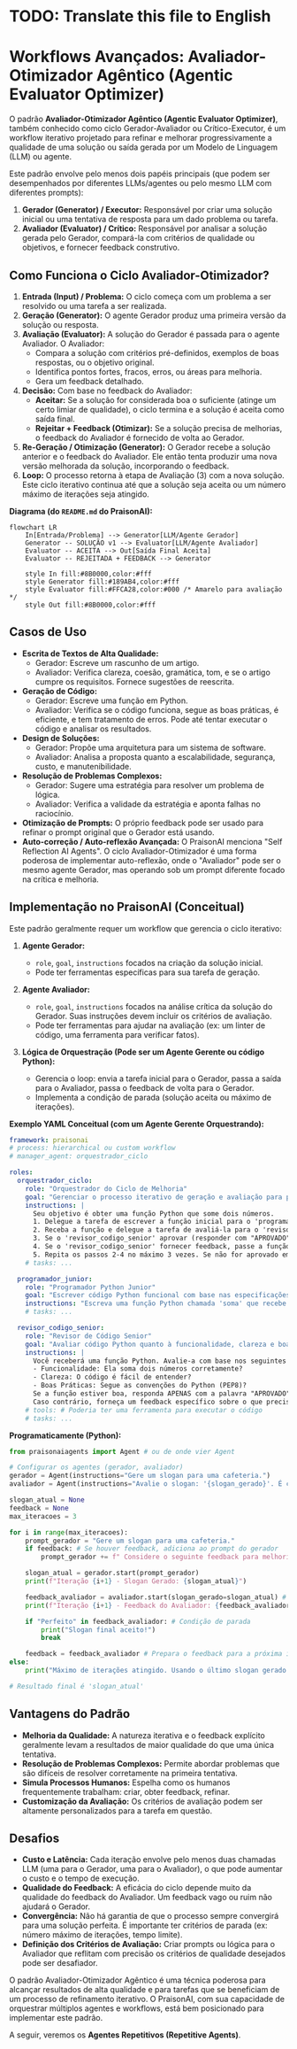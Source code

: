 # TODO: Translate this file to English

# Workflows Avançados: Avaliador-Otimizador Agêntico (Agentic Evaluator Optimizer)

O padrão **Avaliador-Otimizador Agêntico (Agentic Evaluator Optimizer)**, também conhecido como ciclo Gerador-Avaliador ou Crítico-Executor, é um workflow iterativo projetado para refinar e melhorar progressivamente a qualidade de uma solução ou saída gerada por um Modelo de Linguagem (LLM) ou agente.

Este padrão envolve pelo menos dois papéis principais (que podem ser desempenhados por diferentes LLMs/agentes ou pelo mesmo LLM com diferentes prompts):

1.  **Gerador (Generator) / Executor:** Responsável por criar uma solução inicial ou uma tentativa de resposta para um dado problema ou tarefa.
2.  **Avaliador (Evaluator) / Crítico:** Responsável por analisar a solução gerada pelo Gerador, compará-la com critérios de qualidade ou objetivos, e fornecer feedback construtivo.

## Como Funciona o Ciclo Avaliador-Otimizador?

1.  **Entrada (Input) / Problema:** O ciclo começa com um problema a ser resolvido ou uma tarefa a ser realizada.
2.  **Geração (Generator):** O agente Gerador produz uma primeira versão da solução ou resposta.
3.  **Avaliação (Evaluator):** A solução do Gerador é passada para o agente Avaliador. O Avaliador:
    *   Compara a solução com critérios pré-definidos, exemplos de boas respostas, ou o objetivo original.
    *   Identifica pontos fortes, fracos, erros, ou áreas para melhoria.
    *   Gera um feedback detalhado.
4.  **Decisão:** Com base no feedback do Avaliador:
    *   **Aceitar:** Se a solução for considerada boa o suficiente (atinge um certo limiar de qualidade), o ciclo termina e a solução é aceita como saída final.
    *   **Rejeitar + Feedback (Otimizar):** Se a solução precisa de melhorias, o feedback do Avaliador é fornecido de volta ao Gerador.
5.  **Re-Geração / Otimização (Generator):** O Gerador recebe a solução anterior e o feedback do Avaliador. Ele então tenta produzir uma nova versão melhorada da solução, incorporando o feedback.
6.  **Loop:** O processo retorna à etapa de Avaliação (3) com a nova solução. Este ciclo iterativo continua até que a solução seja aceita ou um número máximo de iterações seja atingido.

**Diagrama (do `README.md` do PraisonAI):**
```mermaid
flowchart LR
    In[Entrada/Problema] --> Generator[LLM/Agente Gerador]
    Generator -- SOLUÇÃO v1 --> Evaluator[LLM/Agente Avaliador]
    Evaluator -- ACEITA --> Out[Saída Final Aceita]
    Evaluator -- REJEITADA + FEEDBACK --> Generator

    style In fill:#8B0000,color:#fff
    style Generator fill:#189AB4,color:#fff
    style Evaluator fill:#FFCA28,color:#000 /* Amarelo para avaliação */
    style Out fill:#8B0000,color:#fff
```

## Casos de Uso

*   **Escrita de Textos de Alta Qualidade:**
    *   Gerador: Escreve um rascunho de um artigo.
    *   Avaliador: Verifica clareza, coesão, gramática, tom, e se o artigo cumpre os requisitos. Fornece sugestões de reescrita.
*   **Geração de Código:**
    *   Gerador: Escreve uma função em Python.
    *   Avaliador: Verifica se o código funciona, segue as boas práticas, é eficiente, e tem tratamento de erros. Pode até tentar executar o código e analisar os resultados.
*   **Design de Soluções:**
    *   Gerador: Propõe uma arquitetura para um sistema de software.
    *   Avaliador: Analisa a proposta quanto a escalabilidade, segurança, custo, e manutenibilidade.
*   **Resolução de Problemas Complexos:**
    *   Gerador: Sugere uma estratégia para resolver um problema de lógica.
    *   Avaliador: Verifica a validade da estratégia e aponta falhas no raciocínio.
*   **Otimização de Prompts:** O próprio feedback pode ser usado para refinar o prompt original que o Gerador está usando.
*   **Auto-correção / Auto-reflexão Avançada:** O PraisonAI menciona "Self Reflection AI Agents". O ciclo Avaliador-Otimizador é uma forma poderosa de implementar auto-reflexão, onde o "Avaliador" pode ser o mesmo agente Gerador, mas operando sob um prompt diferente focado na crítica e melhoria.

## Implementação no PraisonAI (Conceitual)

Este padrão geralmente requer um workflow que gerencia o ciclo iterativo:

1.  **Agente Gerador:**
    *   `role`, `goal`, `instructions` focados na criação da solução inicial.
    *   Pode ter ferramentas específicas para sua tarefa de geração.

2.  **Agente Avaliador:**
    *   `role`, `goal`, `instructions` focados na análise crítica da solução do Gerador. Suas instruções devem incluir os critérios de avaliação.
    *   Pode ter ferramentas para ajudar na avaliação (ex: um linter de código, uma ferramenta para verificar fatos).

3.  **Lógica de Orquestração (Pode ser um Agente Gerente ou código Python):**
    *   Gerencia o loop: envia a tarefa inicial para o Gerador, passa a saída para o Avaliador, passa o feedback de volta para o Gerador.
    *   Implementa a condição de parada (solução aceita ou máximo de iterações).

**Exemplo YAML Conceitual (com um Agente Gerente Orquestrando):**
```yaml
framework: praisonai
# process: hierarchical ou custom workflow
# manager_agent: orquestrador_ciclo

roles:
  orquestrador_ciclo:
    role: "Orquestrador do Ciclo de Melhoria"
    goal: "Gerenciar o processo iterativo de geração e avaliação para produzir um código Python de alta qualidade."
    instructions: |
      Seu objetivo é obter uma função Python que some dois números.
      1. Delegue a tarefa de escrever a função inicial para o 'programador_junior'.
      2. Receba a função e delegue a tarefa de avaliá-la para o 'revisor_codigo_senior'.
      3. Se o 'revisor_codigo_senior' aprovar (responder com "APROVADO"), a tarefa está concluída.
      4. Se o 'revisor_codigo_senior' fornecer feedback, passe a função original E o feedback para o 'programador_junior' para uma nova tentativa.
      5. Repita os passos 2-4 no máximo 3 vezes. Se não for aprovado em 3 tentativas, encerre com a última versão e o feedback.
    # tasks: ...

  programador_junior:
    role: "Programador Python Junior"
    goal: "Escrever código Python funcional com base nas especificações e feedback."
    instructions: "Escreva uma função Python chamada 'soma' que recebe dois argumentos e retorna sua soma. Se receber feedback, use-o para corrigir e melhorar a função."
    # tasks: ...

  revisor_codigo_senior:
    role: "Revisor de Código Senior"
    goal: "Avaliar código Python quanto à funcionalidade, clareza e boas práticas, fornecendo feedback construtivo."
    instructions: |
      Você receberá uma função Python. Avalie-a com base nos seguintes critérios:
      - Funcionalidade: Ela soma dois números corretamente?
      - Clareza: O código é fácil de entender?
      - Boas Práticas: Segue as convenções do Python (PEP8)?
      Se a função estiver boa, responda APENAS com a palavra "APROVADO".
      Caso contrário, forneça um feedback específico sobre o que precisa ser melhorado.
    # tools: # Poderia ter uma ferramenta para executar o código
    # tasks: ...
```

**Programaticamente (Python):**
```python
from praisonaiagents import Agent # ou de onde vier Agent

# Configurar os agentes (gerador, avaliador)
gerador = Agent(instructions="Gere um slogan para uma cafeteria.")
avaliador = Agent(instructions="Avalie o slogan: '{slogan_gerado}'. É curto, memorável e atraente? Se não, sugira melhorias. Se sim, diga 'Perfeito'.")

slogan_atual = None
feedback = None
max_iteracoes = 3

for i in range(max_iteracoes):
    prompt_gerador = "Gere um slogan para uma cafeteria."
    if feedback: # Se houver feedback, adiciona ao prompt do gerador
        prompt_gerador += f" Considere o seguinte feedback para melhoria: {feedback}"

    slogan_atual = gerador.start(prompt_gerador)
    print(f"Iteração {i+1} - Slogan Gerado: {slogan_atual}")

    feedback_avaliador = avaliador.start(slogan_gerado=slogan_atual) # Passando o slogan para o prompt do avaliador
    print(f"Iteração {i+1} - Feedback do Avaliador: {feedback_avaliador}")

    if "Perfeito" in feedback_avaliador: # Condição de parada
        print("Slogan final aceito!")
        break

    feedback = feedback_avaliador # Prepara o feedback para a próxima iteração
else:
    print("Máximo de iterações atingido. Usando o último slogan gerado.")

# Resultado final é 'slogan_atual'
```

## Vantagens do Padrão

*   **Melhoria da Qualidade:** A natureza iterativa e o feedback explícito geralmente levam a resultados de maior qualidade do que uma única tentativa.
*   **Resolução de Problemas Complexos:** Permite abordar problemas que são difíceis de resolver corretamente na primeira tentativa.
*   **Simula Processos Humanos:** Espelha como os humanos frequentemente trabalham: criar, obter feedback, refinar.
*   **Customização da Avaliação:** Os critérios de avaliação podem ser altamente personalizados para a tarefa em questão.

## Desafios

*   **Custo e Latência:** Cada iteração envolve pelo menos duas chamadas LLM (uma para o Gerador, uma para o Avaliador), o que pode aumentar o custo e o tempo de execução.
*   **Qualidade do Feedback:** A eficácia do ciclo depende muito da qualidade do feedback do Avaliador. Um feedback vago ou ruim não ajudará o Gerador.
*   **Convergência:** Não há garantia de que o processo sempre convergirá para uma solução perfeita. É importante ter critérios de parada (ex: número máximo de iterações, tempo limite).
*   **Definição dos Critérios de Avaliação:** Criar prompts ou lógica para o Avaliador que reflitam com precisão os critérios de qualidade desejados pode ser desafiador.

O padrão Avaliador-Otimizador Agêntico é uma técnica poderosa para alcançar resultados de alta qualidade e para tarefas que se beneficiam de um processo de refinamento iterativo. O PraisonAI, com sua capacidade de orquestrar múltiplos agentes e workflows, está bem posicionado para implementar este padrão.

A seguir, veremos os **Agentes Repetitivos (Repetitive Agents)**.
